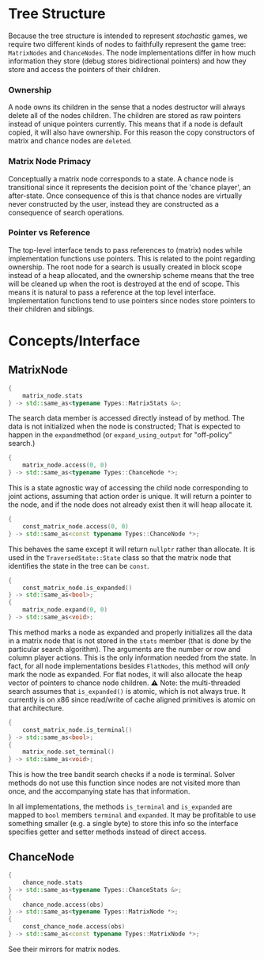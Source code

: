
# Tree Structure
Because the tree structure is intended to represent *stochastic* games, we require two different kinds of nodes to faithfully represent the game tree: `MatrixNodes` and `ChanceNodes`.
The node implementations differ in how much information they store (debug stores bidirectional pointers) and how they store and access the pointers of their children.

### Ownership
A node owns its children in the sense that a nodes destructor will always delete all of the nodes children.
The children are stored as raw pointers instead of unique pointers currently. This means that if a node is default copied, it will also have ownership. For this reason the copy constructors of matrix and chance nodes are `deleted`.

### Matrix Node Primacy
Conceptually a matrix node corresponds to a state. A chance node is transitional since it represents the decision point of the 'chance player', an after-state.
Once consequence of this is that chance nodes are virtually never constructed by the user, instead they are constructed as a consequence of search operations.

### Pointer vs Reference
The top-level interface tends to pass references to (matrix) nodes while implementation functions use pointers. This is related to the point regarding ownership. The root node for a search is usually created in block scope instead of a heap allocated, and the ownership scheme means that the tree will be cleaned up when the root is destroyed at the end of scope. 
This means it is natural to pass a reference at the top level interface. Implementation functions tend to use pointers since nodes store pointers to their children and siblings.

# Concepts/Interface

## MatrixNode
```cpp
{
    matrix_node.stats
} -> std::same_as<typename Types::MatrixStats &>;
```
The search data member is accessed directly instead of by method. The data is not initialized when the node is constructed; That is expected to happen in the `expand`method  (or `expand_using_output` for "off-policy" search.)
```cpp
{
    matrix_node.access(0, 0)
} -> std::same_as<typename Types::ChanceNode *>;
```
This is a state agnostic way of accessing the child node corresponding to joint actions, assuming that action order is unique. It will return a pointer to the node, and if the node does not already exist then it will heap allocate it.
```cpp
{
    const_matrix_node.access(0, 0)
} -> std::same_as<const typename Types::ChanceNode *>;
```
This behaves the same except it will return `nullptr` rather than allocate. It is used in the `TraversedState::State` class so that the matrix node that identifies the state in the tree can be `const`.
```cpp
{
    const_matrix_node.is_expanded()
} -> std::same_as<bool>;
{
    matrix_node.expand(0, 0)
} -> std::same_as<void>;
```
This method marks a node as expanded and properly initializes all the data in a matrix node that is not stored in the `stats` member (that is done by the particular search algorithm).
The arguments are the number or row and column player actions. This is the only information needed from the state. In fact, for all node implementations besides `FlatNodes`, this method will *only* mark the node as expanded. For flat nodes, it will also allocate the heap vector of pointers to chance node children.
:warning: Note: the multi-threaded search assumes that `is_expanded()` is atomic, which is not always true. It currently is on x86 since read/write of cache aligned primitives is atomic on that architecture.
```cpp
{
    const_matrix_node.is_terminal()
} -> std::same_as<bool>;
{
    matrix_node.set_terminal()
} -> std::same_as<void>;
```
This is how the tree bandit search checks if a node is terminal. Solver methods do not use this function since nodes are not visited more than once, and the accompanying state has that information.

In all implementations, the methods `is_terminal` and `is_expanded` are mapped to `bool` members `terminal` and `expanded`. It may be profitable to use something smaller (e.g. a single byte) to store this info so the interface specifies getter and setter methods instead of direct access. 

## ChanceNode
```cpp
{
    chance_node.stats
} -> std::same_as<typename Types::ChanceStats &>;
{
    chance_node.access(obs)
} -> std::same_as<typename Types::MatrixNode *>;
{
    const_chance_node.access(obs)
} -> std::same_as<const typename Types::MatrixNode *>;
```
See their mirrors for matrix nodes.
